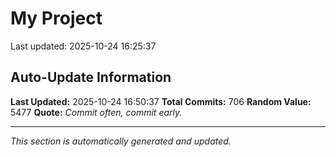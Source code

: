 # My Project


Last updated: 2025-10-24 16:25:37









































































































































































































































































































































































































































































































































































































































































































































































































































































































































































































































































































































## Auto-Update Information

**Last Updated:** 2025-10-24 16:50:37
**Total Commits:** 706
**Random Value:** 5477
**Quote:** _Commit often, commit early._

---
_This section is automatically generated and updated._